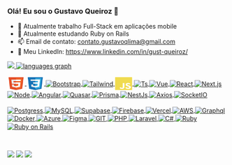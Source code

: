 ### Olá! Eu sou o Gustavo Queiroz 👋

- 📱 Atualmente trabalho Full-Stack em aplicações mobile
- 📖 Atualmente estudando Ruby on Rails
- 📫 Email de contato: contato.gustavoqlima@gmail.com
- 📄 Meu LinkedIn: https://www.linkedin.com/in/gust-queiroz/

<div>
  <a href="https://github.com/https://github.com/GustQueiroz">
  <img height="180em" src="https://github-readme-stats.vercel.app/api?username=GustQueiroz&show_icons=true&theme=merko&include_all_commits=true&count_private=true"/>
  <img src="https://github-readme-stats.vercel.app/api/top-langs?username=GustQueiroz&locale=en&hide_title=false&layout=compact&card_width=320&langs_count=6&theme=merko&hide_border=false&exclude_repo=k-basic-ciphers" height="175" alt="languages graph"  />
  </div>
  

<div style="display: inline_block"><br>

  <img align="center" alt="HTML" height="30" width="40" src="https://raw.githubusercontent.com/devicons/devicon/master/icons/html5/html5-original.svg">
  <img align="center" alt="CSS" height="30" width="40" src="https://raw.githubusercontent.com/devicons/devicon/master/icons/css3/css3-original.svg">
  <img align="center" alt="Bootstrap" height="30" width="40" src="https://cdn.jsdelivr.net/gh/devicons/devicon/icons/bootstrap/bootstrap-original.svg">  
  <img align="center" alt="Tailwind" height="30" width="40" src="https://cdn.jsdelivr.net/gh/devicons/devicon@latest/icons/tailwindcss/tailwindcss-original.svg">
  <img align="center" alt="Js" height="30" width="40" src="https://raw.githubusercontent.com/devicons/devicon/master/icons/javascript/javascript-plain.svg">
  <img align="center" alt="Ts" height="30" width="40" src="https://cdn.jsdelivr.net/gh/devicons/devicon/icons/typescript/typescript-original.svg">
  <img align="center" alt="Vue" height="30" width="40" src="https://cdn.jsdelivr.net/gh/devicons/devicon/icons/vuejs/vuejs-original.svg">
  <img align="center" alt="React" height="30" width="40" src="https://cdn.jsdelivr.net/gh/devicons/devicon/icons/react/react-original.svg">
  <img align="center" alt="Next.js" height="30" width="40" src="https://cdn.jsdelivr.net/gh/devicons/devicon@latest/icons/nextjs/nextjs-original.svg">
  <img align="center" alt="Node" height="30" width="40" src="https://cdn.jsdelivr.net/gh/devicons/devicon/icons/nodejs/nodejs-original.svg">
  <img align="center" alt="Angular" height="30" width="40" src="https://cdn.jsdelivr.net/gh/devicons/devicon/icons/angularjs/angularjs-plain.svg">
  <img align="center" alt="Quasar" height="30" width="40" src="https://cdn.jsdelivr.net/gh/devicons/devicon@latest/icons/quasar/quasar-plain.svg">
  <img align="center" alt="Prisma" height="30" width="40" src="https://cdn.jsdelivr.net/gh/devicons/devicon@latest/icons/prisma/prisma-original.svg">
  <img align="center" alt="NestJs" height="30" width="40" src="https://cdn.jsdelivr.net/gh/devicons/devicon@latest/icons/nestjs/nestjs-original.svg">  
  <img align="center" alt="Axios" height="30" width="40" src="https://cdn.jsdelivr.net/gh/devicons/devicon@latest/icons/axios/axios-plain.svg">
  <img align="center" alt="SocketIO" height="30" width="40" src="https://cdn.jsdelivr.net/gh/devicons/devicon@latest/icons/socketio/socketio-original.svg">

<div style="display: inline_block"><br>

  <img align="center" alt="Postgress" height="30" width="40" src="https://cdn.jsdelivr.net/gh/devicons/devicon@latest/icons/postgresql/postgresql-original.svg">    
  <img align="center" alt="MySQL" height="30" width="40" src="https://cdn.jsdelivr.net/gh/devicons/devicon@latest/icons/mysql/mysql-original.svg">
  <img align="center" alt="Supabase" height="30" width="40" src="https://cdn.jsdelivr.net/gh/devicons/devicon@latest/icons/supabase/supabase-original.svg">
  <img align="center" alt="Firebase" height="30" width="40" src="https://cdn.jsdelivr.net/gh/devicons/devicon@latest/icons/firebase/firebase-original.svg">
  <img align="center" alt="Vercel" height="30" width="40" src="https://cdn.jsdelivr.net/gh/devicons/devicon@latest/icons/vercel/vercel-original.svg">
  <img align="center" alt="AWS" height="30" width="40" src="https://cdn.jsdelivr.net/gh/devicons/devicon@latest/icons/amazonwebservices/amazonwebservices-plain-wordmark.svg">
  <img align="center" alt="Graphql" height="30" width="40" src="https://cdn.jsdelivr.net/gh/devicons/devicon@latest/icons/graphql/graphql-plain.svg">
  <img align="center" alt="Docker" height="30" width="40" src="https://cdn.jsdelivr.net/gh/devicons/devicon@latest/icons/docker/docker-original.svg">
  <img align="center" alt="Azure" height="30" width="40" src="https://cdn.jsdelivr.net/gh/devicons/devicon@latest/icons/azure/azure-original.svg">
  <img align="center" alt="Figma" height="30" width="40" src="https://cdn.jsdelivr.net/gh/devicons/devicon@latest/icons/figma/figma-original.svg">
  <img align="center" alt="GIT" height="30" width="40" src="https://cdn.jsdelivr.net/gh/devicons/devicon@latest/icons/git/git-original.svg">
  <img align="center" alt="PHP" height="30" width="40" src="https://cdn.jsdelivr.net/gh/devicons/devicon@latest/icons/php/php-original.svg">
  <img align="center" alt="Laravel" height="30" width="40" src="https://cdn.jsdelivr.net/gh/devicons/devicon@latest/icons/laravel/laravel-original.svg">
  <img align="center" alt="C#" height="30" width="40" src="https://cdn.jsdelivr.net/gh/devicons/devicon@latest/icons/csharp/csharp-original.svg">
  <img align="center" alt="Ruby" height="30" width="40" src="https://cdn.jsdelivr.net/gh/devicons/devicon@latest/icons/ruby/ruby-original.svg">
  <img align="center" alt="Ruby on Rails" height="30" width="40" src="https://cdn.jsdelivr.net/gh/devicons/devicon@latest/icons/rails/rails-original-wordmark.svg">

<div style="display: inline_block"><br>
  

  
  
  ##
  
<div> 
  <a href="https://www.youtube.com/channel/UCqRTh38lJnW69dr3QKujIng" target="_blank"><img src="https://img.shields.io/badge/YouTube-FF0000?style=for-the-badge&logo=youtube&logoColor=white" target="_blank"></a>
  <a href="https://www.instagram.com/gustavo_taqui/" target="_blank"><img src="https://img.shields.io/badge/-Instagram-%23E4405F?style=for-the-badge&logo=instagram&logoColor=white" target="_blank"></a>
  <a href = "mailto:contato.gustavoqlima@gmail.com"><img src="https://img.shields.io/badge/-Gmail-%23333?style=for-the-badge&logo=gmail&logoColor=white" target="_blank"></a>
</div>
